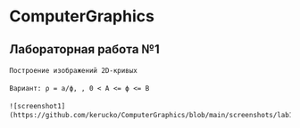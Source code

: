 # ComputerGraphics

## Лабораторная работа №1

    Построение изображений 2D-кривых

    Вариант: ρ = a/ϕ, , 0 < A <= ϕ <= B

    ![screenshot1](https://github.com/kerucko/ComputerGraphics/blob/main/screenshots/lab1.png)
